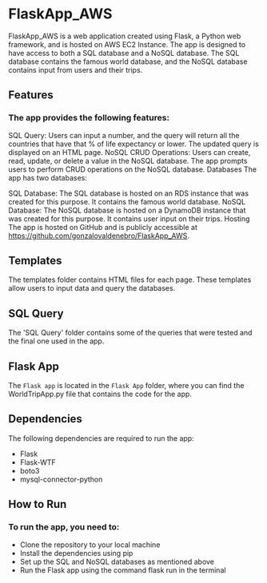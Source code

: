 # FlaskApp_AWS

FlaskApp_AWS is a web application created using Flask, a Python web framework, and is hosted on AWS EC2 Instance. The app is designed to have access to both a SQL database and a NoSQL database. The SQL database contains the famous world database, and the NoSQL database contains input from users and their trips.

## Features
### The app provides the following features:

SQL Query: Users can input a number, and the query will return all the countries that have that % of life expectancy or lower. The updated query is displayed on an HTML page.
NoSQL CRUD Operations: Users can create, read, update, or delete a value in the NoSQL database. The app prompts users to perform CRUD operations on the NoSQL database.
Databases
The app has two databases:

SQL Database: The SQL database is hosted on an RDS instance that was created for this purpose. It contains the famous world database.
NoSQL Database: The NoSQL database is hosted on a DynamoDB instance that was created for this purpose. It contains user input on their trips.
Hosting
The app is hosted on GitHub and is publicly accessible at https://github.com/gonzalovaldenebro/FlaskApp_AWS.

## Templates
The templates folder contains HTML files for each page. These templates allow users to input data and query the databases.

## SQL Query
The 'SQL Query' folder contains some of the queries that were tested and the final one used in the app.

## Flask App
The `Flask app` is located in the `Flask App` folder, where you can find the WorldTripApp.py file that contains the code for the app.

## Dependencies
The following dependencies are required to run the app:

- Flask
- Flask-WTF
- boto3
- mysql-connector-python

## How to Run

### To run the app, you need to:

- Clone the repository to your local machine
- Install the dependencies using pip
- Set up the SQL and NoSQL databases as mentioned above
- Run the Flask app using the command flask run in the terminal
